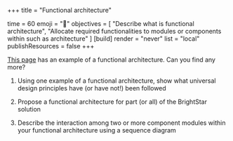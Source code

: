 +++
title = "Functional architecture"

time = 60
emoji = "🤖"
objectives = [
    "Describe what is functional architecture",
    "Allocate required functionalities to modules or components within such as architecture"
]
[build]
  render = "never"
  list = "local"
  publishResources = false
+++

[This page](https://mrsdprojects.ri.cmu.edu/2020teamb/design/functional-architecture/) has an example of a functional architecture. Can you find any more? 

1. Using one example of a functional architecture, show what universal design principles have (or have not!) been followed 
 
2. Propose a functional architecture for part (or all) of the BrightStar solution 
 
3. Describe the interaction among two or more component modules within your functional architecture using a sequence diagram


